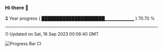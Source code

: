 ### Hi there 👋

⏳ Year progress { █████████████████████▁▁▁▁▁▁▁▁▁ } 70.70 %

---

⏰ Updated on Sat, 16 Sep 2023 00:56:40 GMT

![Progress Bar CI](https://github.com/liununu/liununu/workflows/Progress%20Bar%20CI/badge.svg)
